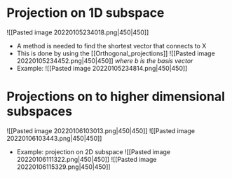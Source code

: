 # Projection on 1D subspace
![[Pasted image 20220105234018.png|450|450]]
- A method is needed to find the shortest vector that connects to X
- This is done by using the [[Orthogonal_projections]]
![[Pasted image 20220105234452.png|450|450]]
*where b is the basis vector*
- Example:
![[Pasted image 20220105234814.png|450|450]]

# Projections on to higher dimensional subspaces
![[Pasted image 20220106103013.png|450|450]]
![[Pasted image 20220106103443.png|450|450]]
- Example: projection on 2D subspace
![[Pasted image 20220106111322.png|450|450]]
![[Pasted image 20220106115329.png|450|450]]